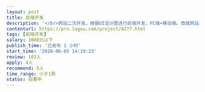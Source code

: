 ```yaml
---                
layout: post       
title: 前端开发           
description: '</br>网站二次开发，根据UI设计图进行前端开发，PC端+移动端。商城网站原型图和UI视觉图已经具备，直接进行前端开发，以及部分后端开发。后端开发语言.net。希望是深圳本地个人接单。</br>'     
contenturl: https://pro.lagou.com/project/8277.html      
tags: [前端开发]            
salary: 3000元以下          
publish_time: '已发布 1 小时'         
start_time: '2018-06-05 14:19:23'           
review: 103人                   
apply: 4人                   
recommend: 5人                   
time_range: 小于1周              
status: 招募中                  
---                 
```

